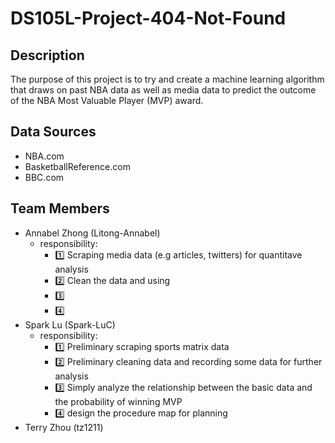 # DS105L-Project-404-Not-Found
## Description 
The purpose of this project is to try and create a machine learning algorithm that draws on past NBA data as well as media data to predict the outcome of the NBA Most Valuable Player (MVP) award. 
## Data Sources 
- NBA.com 
- BasketballReference.com 
- BBC.com 
## Team Members 
- Annabel Zhong (Litong-Annabel) 
  - responsibility:
    - 1️⃣ Scraping media data (e.g articles, twitters) for quantitave analysis
    - 2️⃣ Clean the data and using 
    - 3️⃣ 
    - 4️⃣ 
- Spark Lu (Spark-LuC) 
  - responsibility:
    - 1️⃣ Preliminary scraping sports matrix data
    - 2️⃣ Preliminary cleaning data and recording some data for further analysis
    - 3️⃣ Simply analyze the relationship between the basic data and the probability of winning MVP
    - 4️⃣ design the procedure map for planning
- Terry Zhou (tz1211)
